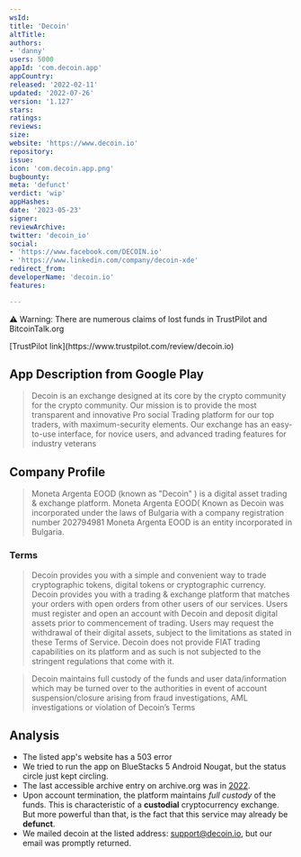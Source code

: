 ```yaml
---
wsId: 
title: 'Decoin'
altTitle: 
authors:
- 'danny'
users: 5000
appId: 'com.decoin.app'
appCountry: 
released: '2022-02-11'
updated: '2022-07-26'
version: '1.127'
stars: 
ratings: 
reviews: 
size: 
website: 'https://www.decoin.io'
repository: 
issue: 
icon: 'com.decoin.app.png'
bugbounty: 
meta: 'defunct'
verdict: 'wip'
appHashes: 
date: '2023-05-23'
signer: 
reviewArchive: 
twitter: 'decoin_io'
social:
- 'https://www.facebook.com/DECOIN.io'
- 'https://www.linkedin.com/company/decoin-xde'
redirect_from: 
developerName: 'decoin.io'
features: 

---
```


<div class="alertBox">
<div>
<p>⚠️ Warning: There are numerous claims of lost funds in TrustPilot and BitcoinTalk.org</p>
</div>
</div>
[TrustPilot link](https://www.trustpilot.com/review/decoin.io)

## App Description from Google Play 

> Decoin is an exchange designed at its core by the crypto community for the crypto community. Our mission is to provide the most transparent and innovative Pro social Trading platform for our top traders, with maximum-security elements. Our exchange has an easy-to-use interface, for novice users, and advanced trading features for industry veterans

## Company Profile 

> Moneta Argenta EOOD (known as "Decoin" ) is a digital asset trading & exchange platform. Moneta Argenta EOOD( Known as Decoin was incorporated under the laws of Bulgaria with a company registration number 202794981 Moneta Argenta EOOD is an entity incorporated in Bulgaria.

### Terms 

> Decoin provides you with a simple and convenient way to trade cryptographic tokens, digital tokens or cryptographic currency. Decoin provides you with a trading & exchange platform that matches your orders with open orders from other users of our services. Users must register and open an account with Decoin and deposit digital assets prior to commencement of trading. Users may request the withdrawal of their digital assets, subject to the limitations as stated in these Terms of Service. Decoin does not provide FIAT trading capabilities on its platform and as such is not subjected to the stringent regulations that come with it.

> Decoin maintains full custody of the funds and user data/information which may be turned over to the authorities in event of account suspension/closure arising from fraud investigations, AML investigations or violation of Decoin’s Terms

## Analysis 

- The listed app's website has a 503 error 
- We tried to run the app on BlueStacks 5 Android Nougat, but the status circle just kept circling.
- The last accessible archive entry on archive.org was in [2022](https://web.archive.org/web/20220110014511/https://www.decoin.io/en). 
- Upon account termination, the platform maintains *full custody* of the funds. This is characteristic of a **custodial** cryptocurrency exchange. But more powerful than that, is the fact that this service may already be **defunct**.
- We mailed decoin at the listed address: support@decoin.io, but our email was promptly returned.